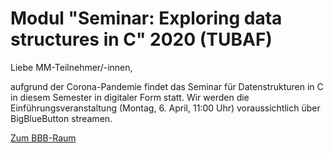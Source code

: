 # Modul "Seminar: Exploring data structures in C" 2020 (TUBAF)
Liebe MM-Teilnehmer/-innen,

aufgrund der Corona-Pandemie findet das Seminar für Datenstrukturen in C in diesem Semester in digitaler Form statt.
Wir werden die Einführungsveranstaltung (Montag, 6. April, 11:00 Uhr) voraussichtlich über BigBlueButton streamen.

[Zum BBB-Raum](https://teach.informatik.tu-freiberg.de/b/jon-cmv-2z9)
